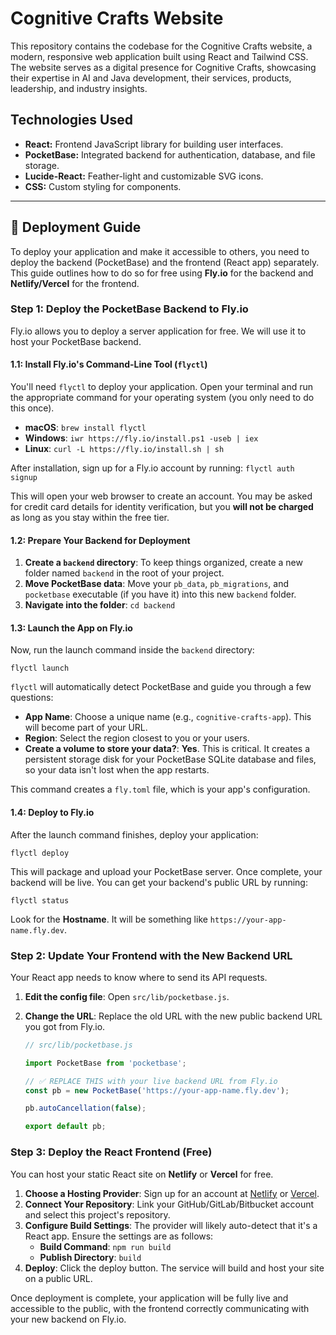 # Cognitive Crafts Website

This repository contains the codebase for the Cognitive Crafts website, a modern, responsive web application built using React and Tailwind CSS. The website serves as a digital presence for Cognitive Crafts, showcasing their expertise in AI and Java development, their services, products, leadership, and industry insights.

## Technologies Used

- **React:** Frontend JavaScript library for building user interfaces.
- **PocketBase:** Integrated backend for authentication, database, and file storage.
- **Lucide-React:** Feather-light and customizable SVG icons.
- **CSS:** Custom styling for components.

---

## 🚀 Deployment Guide

To deploy your application and make it accessible to others, you need to deploy the backend (PocketBase) and the frontend (React app) separately. This guide outlines how to do so for free using **Fly.io** for the backend and **Netlify/Vercel** for the frontend.

### Step 1: Deploy the PocketBase Backend to Fly.io

Fly.io allows you to deploy a server application for free. We will use it to host your PocketBase backend.

#### 1.1: Install Fly.io's Command-Line Tool (`flyctl`)

You'll need `flyctl` to deploy your application. Open your terminal and run the appropriate command for your operating system (you only need to do this once).

-   **macOS**: `brew install flyctl`
-   **Windows**: `iwr https://fly.io/install.ps1 -useb | iex`
-   **Linux**: `curl -L https://fly.io/install.sh | sh`

After installation, sign up for a Fly.io account by running:
`flyctl auth signup`

This will open your web browser to create an account. You may be asked for credit card details for identity verification, but you **will not be charged** as long as you stay within the free tier.

#### 1.2: Prepare Your Backend for Deployment

1.  **Create a `backend` directory**: To keep things organized, create a new folder named `backend` in the root of your project.
2.  **Move PocketBase data**: Move your `pb_data`, `pb_migrations`, and `pocketbase` executable (if you have it) into this new `backend` folder.
3.  **Navigate into the folder**: `cd backend`

#### 1.3: Launch the App on Fly.io

Now, run the launch command inside the `backend` directory:

`flyctl launch`

`flyctl` will automatically detect PocketBase and guide you through a few questions:

-   **App Name**: Choose a unique name (e.g., `cognitive-crafts-app`). This will become part of your URL.
-   **Region**: Select the region closest to you or your users.
-   **Create a volume to store your data?**: **Yes**. This is critical. It creates a persistent storage disk for your PocketBase SQLite database and files, so your data isn't lost when the app restarts.

This command creates a `fly.toml` file, which is your app's configuration.

#### 1.4: Deploy to Fly.io

After the launch command finishes, deploy your application:

`flyctl deploy`

This will package and upload your PocketBase server. Once complete, your backend will be live. You can get your backend's public URL by running:

`flyctl status`

Look for the **Hostname**. It will be something like `https://your-app-name.fly.dev`.

### Step 2: Update Your Frontend with the New Backend URL

Your React app needs to know where to send its API requests.

1.  **Edit the config file**: Open `src/lib/pocketbase.js`.
2.  **Change the URL**: Replace the old URL with the new public backend URL you got from Fly.io.

    ```javascript
    // src/lib/pocketbase.js

    import PocketBase from 'pocketbase';

    // ✅ REPLACE THIS with your live backend URL from Fly.io
    const pb = new PocketBase('https://your-app-name.fly.dev'); 
    
    pb.autoCancellation(false);

    export default pb;
    ```

### Step 3: Deploy the React Frontend (Free)

You can host your static React site on **Netlify** or **Vercel** for free.

1.  **Choose a Hosting Provider**: Sign up for an account at [Netlify](https://www.netlify.com/) or [Vercel](https://vercel.com/).
2.  **Connect Your Repository**: Link your GitHub/GitLab/Bitbucket account and select this project's repository.
3.  **Configure Build Settings**: The provider will likely auto-detect that it's a React app. Ensure the settings are as follows:
    -   **Build Command**: `npm run build`
    -   **Publish Directory**: `build`
4.  **Deploy**: Click the deploy button. The service will build and host your site on a public URL.

Once deployment is complete, your application will be fully live and accessible to the public, with the frontend correctly communicating with your new backend on Fly.io.
